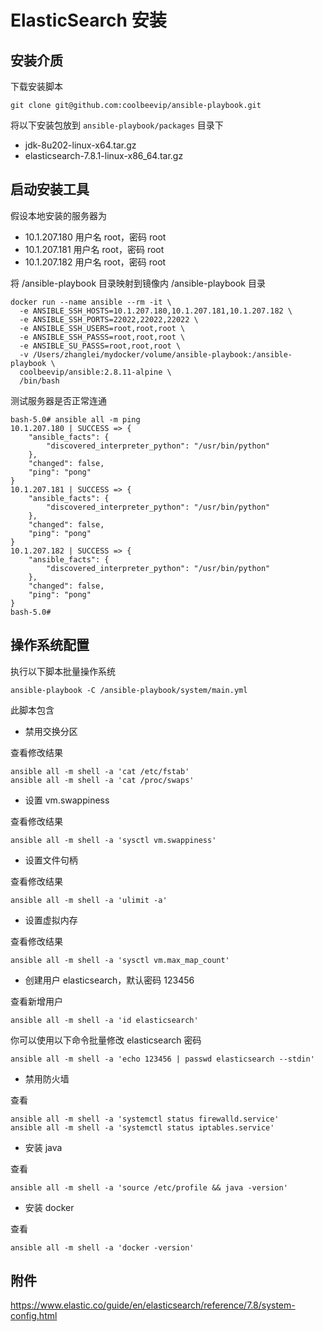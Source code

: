 # ElasticSearch 安装

## 安装介质

下载安装脚本

```shell
git clone git@github.com:coolbeevip/ansible-playbook.git
```

将以下安装包放到 `ansible-playbook/packages` 目录下

* jdk-8u202-linux-x64.tar.gz
* elasticsearch-7.8.1-linux-x86_64.tar.gz

## 启动安装工具

假设本地安装的服务器为

* 10.1.207.180 用户名 root，密码 root
* 10.1.207.181 用户名 root，密码 root
* 10.1.207.182 用户名 root，密码 root

将 /ansible-playbook 目录映射到镜像内 /ansible-playbook 目录

```shell
docker run --name ansible --rm -it \
  -e ANSIBLE_SSH_HOSTS=10.1.207.180,10.1.207.181,10.1.207.182 \
  -e ANSIBLE_SSH_PORTS=22022,22022,22022 \
  -e ANSIBLE_SSH_USERS=root,root,root \
  -e ANSIBLE_SSH_PASSS=root,root,root \
  -e ANSIBLE_SU_PASSS=root,root,root \
  -v /Users/zhanglei/mydocker/volume/ansible-playbook:/ansible-playbook \
  coolbeevip/ansible:2.8.11-alpine \
  /bin/bash
```

测试服务器是否正常连通

```shell
bash-5.0# ansible all -m ping
10.1.207.180 | SUCCESS => {
    "ansible_facts": {
        "discovered_interpreter_python": "/usr/bin/python"
    },
    "changed": false,
    "ping": "pong"
}
10.1.207.181 | SUCCESS => {
    "ansible_facts": {
        "discovered_interpreter_python": "/usr/bin/python"
    },
    "changed": false,
    "ping": "pong"
}
10.1.207.182 | SUCCESS => {
    "ansible_facts": {
        "discovered_interpreter_python": "/usr/bin/python"
    },
    "changed": false,
    "ping": "pong"
}
bash-5.0#
```

## 操作系统配置

执行以下脚本批量操作系统

```shell
ansible-playbook -C /ansible-playbook/system/main.yml
```

此脚本包含

* 禁用交换分区

查看修改结果

```shell
ansible all -m shell -a 'cat /etc/fstab'
ansible all -m shell -a 'cat /proc/swaps'
```

* 设置 vm.swappiness

查看修改结果

```shell
ansible all -m shell -a 'sysctl vm.swappiness'
```

* 设置文件句柄

查看修改结果

```shell
ansible all -m shell -a 'ulimit -a'
```

* 设置虚拟内存

查看修改结果

```shell
ansible all -m shell -a 'sysctl vm.max_map_count'
```

* 创建用户 elasticsearch，默认密码 123456

查看新增用户

```shell
ansible all -m shell -a 'id elasticsearch'
```

你可以使用以下命令批量修改 elasticsearch 密码

```shell
ansible all -m shell -a 'echo 123456 | passwd elasticsearch --stdin'
```

* 禁用防火墙

查看

```shell
ansible all -m shell -a 'systemctl status firewalld.service'
ansible all -m shell -a 'systemctl status iptables.service'
```

* 安装 java

查看

```shell
ansible all -m shell -a 'source /etc/profile && java -version'
```

* 安装 docker

查看

```shell
ansible all -m shell -a 'docker -version'
```

## 附件

https://www.elastic.co/guide/en/elasticsearch/reference/7.8/system-config.html
